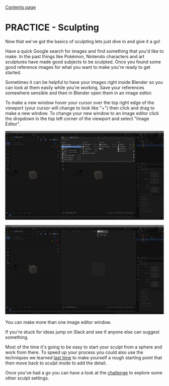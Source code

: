 [Contents page](../graphics.md)

# PRACTICE - Sculpting

Now that we've got the basics of sculpting lets just dive in and give it a go!

Have a quick Google search for images and find something that you'd like to make.
In the past things like Pokémon, Nintendo characters and art sculptures have made good subjects to be sculpted.
Once you found some good reference images for what you want to make you're ready to get started.

Sometimes it can be helpful to have your images right inside Blender so you can look at them easily while you're working.
Save your references somewhere sensible and then in Blender open them in an image editor.

To make a new window hover your cursor over the top right edge of the viewport (your cursor will change to look like "+") then click and drag to make a new window.  To change your new window to an image editor click the dropdown in the top left corner of the viewport and select "Image Editor".

![alt text](images/image_editor.png)

![alt text](images/image_editor_open.png)

You can make more than one image editor window.

If you're stuck for ideas jump on Slack and see if anyone else can suggest something.

Most of the time it's going to be easy to start your sculpt from a sphere and work from there.
To speed up your process you could also use the techniques we learned [last time](../Editing/learn.md) to make yourself
a rough starting point that then move back to sculpt mode to add the detail.

Once you've had a go you can have a look at the [challenge](challenge.md) to explore some other sculpt settings.
